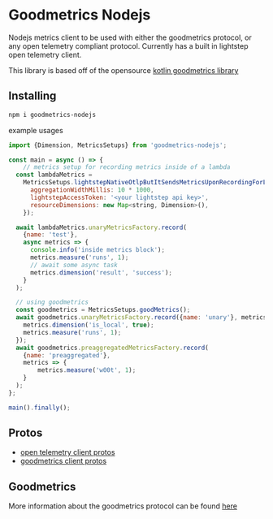 # Goodmetrics Nodejs

Nodejs metrics client to be used with either the goodmetrics protocol, or any open telemetry compliant protocol.
Currently has a built in lightstep open telemetry client.

This library is based off of the opensource [kotlin goodmetrics library](https://github.com/kvc0/goodmetrics_kotlin)

## Installing
```bash
npm i goodmetrics-nodejs
```

example usages 
```javascript
import {Dimension, MetricsSetups} from 'goodmetrics-nodejs';

const main = async () => {
    // metrics setup for recording metrics inside of a lambda
  const lambdaMetrics =
    MetricsSetups.lightstepNativeOtlpButItSendsMetricsUponRecordingForLambda({
      aggregationWidthMillis: 10 * 1000,
      lightstepAccessToken: '<your lightstep api key>',
      resourceDimensions: new Map<string, Dimension>(),
    });

  await lambdaMetrics.unaryMetricsFactory.record(
    {name: 'test'},
    async metrics => {
      console.info('inside metrics block');
      metrics.measure('runs', 1);
      // await some async task
      metrics.dimension('result', 'success');
    }
  );

  // using goodmetrics
  const goodmetrics = MetricsSetups.goodMetrics();
  await goodmetrics.unaryMetricsFactory.record({name: 'unary'}, metrics => {
    metrics.dimension('is_local', true);
    metrics.measure('runs', 1);
  });
  await goodmetrics.preaggregatedMetricsFactory.record(
    {name: 'preaggregated'},
    metrics => {
        metrics.measure('w00t', 1);
    }
  );
};

main().finally();
```

## Protos
- [open telemetry client protos](https://github.com/bruuuuuuuce/otlp-generated)
- [goodmetrics client protos](https://github.com/bruuuuuuuce/goodmetrics-generated)

## Goodmetrics
More information about the goodmetrics protocol can be found [here](https://github.com/kvc0/goodmetrics)
